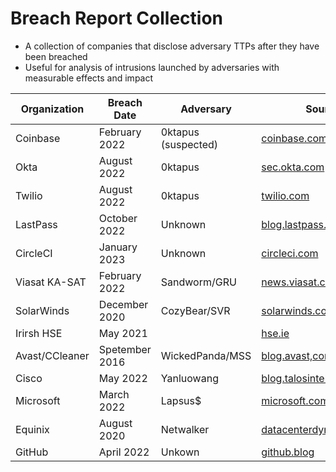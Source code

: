 # Breach Report Collection
- A collection of companies that disclose adversary TTPs after they have been breached
- Useful for analysis of intrusions launched by adversaries with measurable effects and impact

| Organization | Breach Date | Adversary | Source |
|---|---|---|---|
| Coinbase | February 2022 | 0ktapus (suspected) | [coinbase.com](https://www.coinbase.com/blog/social-engineering-a-coinbase-case-study) |
| Okta | August 2022 | 0ktapus | [sec.okta.com](https://sec.okta.com/scatterswine) |
| Twilio | August 2022 | 0ktapus | [twilio.com](https://www.twilio.com/blog/august-2022-social-engineering-attack) |
| LastPass | October 2022 | Unknown | [blog.lastpass.com](https://blog.lastpass.com/2023/03/security-incident-update-recommended-actions/) |
| CircleCI | January 2023 | Unknown | [circleci.com](https://circleci.com/blog/jan-4-2023-incident-report/) |
| Viasat KA-SAT | February 2022 | Sandworm/GRU | [news.viasat.com](https://news.viasat.com/blog/corporate/ka-sat-network-cyber-attack-overview) |
| SolarWinds | December 2020 | CozyBear/SVR | [solarwinds.com](https://orangematter.solarwinds.com/2021/01/11/new-findings-from-our-investigation-of-sunburst/) |
| Irirsh HSE | May 2021 | | [hse.ie](https://www.hse.ie/eng/services/news/media/pressrel/hse-publishes-independent-report-on-conti-cyber-attack.html) |
| Avast/CCleaner | Spetember 2016 | WickedPanda/MSS | [blog.avast,com](https://blog.avast.com/update-ccleaner-attackers-entered-via-teamviewer) |
| Cisco | May 2022 | Yanluowang| [blog.talosintelligence.com](https://blog.talosintelligence.com/recent-cyber-attack/) |
| Microsoft | March 2022 | Lapsus$ | [microsoft.com](https://www.microsoft.com/en-us/security/blog/2022/03/22/dev-0537-criminal-actor-targeting-organizations-for-data-exfiltration-and-destruction/) |
| Equinix | August 2020| Netwalker | [datacenterdynamics.com](https://www.datacenterdynamics.com/en/analysis/michael-montoya-equinixs-ciso-a-year-on-from-its-2020-ransomware-incident/) |
| GitHub | April 2022 | Unkown | [github.blog](https://github.blog/2022-04-15-security-alert-stolen-oauth-user-tokens/) |

